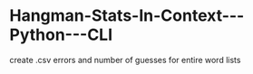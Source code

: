 # Hangman-Stats-In-Context---Python---CLI
create .csv errors and number of guesses for entire word lists
